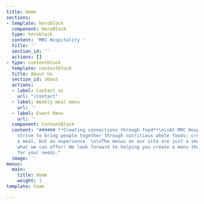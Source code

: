 ```yaml
---
title: Home
sections:
- template: heroblock
  component: HeroBlock
  type: heroblock
  content: 'MRC Hospitality '
  title: ''
  section_id: ''
  actions: []
- type: contentblock
  template: contentblock
  title: About Us
  section_id: about
  actions:
  - label: Contact us
    url: "/contact"
  - label: Weekly meal menu
    url: ''
  - label: Event Menu
    url: ''
  component: ContentBlock
  content: "###### **Creating connections through food**\n\nAt MRC Hospitality we
    strive to bring people together through nutritious whole foods; creating not just
    a meal, but an experience. \n\nThe menus on our site are just a small taste of
    what we can offer! We look forward to helping you create a menu that is perfect
    for your needs."
  image: ''
menus:
  main:
    title: Home
    weight: 1
template: home

---
```

